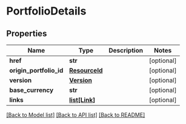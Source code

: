 # PortfolioDetails

## Properties
Name | Type | Description | Notes
------------ | ------------- | ------------- | -------------
**href** | **str** |  | [optional] 
**origin_portfolio_id** | [**ResourceId**](ResourceId.md) |  | [optional] 
**version** | [**Version**](Version.md) |  | [optional] 
**base_currency** | **str** |  | [optional] 
**links** | [**list[Link]**](Link.md) |  | [optional] 

[[Back to Model list]](../README.md#documentation-for-models) [[Back to API list]](../README.md#documentation-for-api-endpoints) [[Back to README]](../README.md)


